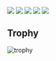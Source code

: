 ![](http://github-profile-summary-cards.vercel.app/api/cards/profile-details?username=CeruleanNetDev)
![](http://github-profile-summary-cards.vercel.app/api/cards/repos-per-language?username=CeruleanNetDev)
![](http://github-profile-summary-cards.vercel.app/api/cards/most-commit-language?username=CeruleanNetDev)
![](http://github-profile-summary-cards.vercel.app/api/cards/stats?username=CeruleanNetDev)
![](http://github-profile-summary-cards.vercel.app/api/cards/productive-time?username=CeruleanNetDev&utcOffset=9)

## Trophy
![trophy](https://github-profile-trophy.vercel.app/?username=CeruleanNetDev)

